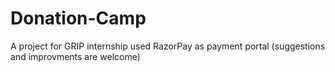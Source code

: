 # Donation-Camp
A project for GRIP internship
used RazorPay as payment portal
(suggestions and improvments are welcome)
